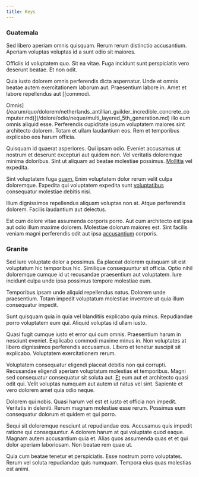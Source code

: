 ```yaml
---
title: Keys
---
```


### Guatemala

Sed libero aperiam omnis quisquam. Rerum rerum distinctio accusantium. Aperiam voluptas voluptas id a sunt odio sit maiores.

Officiis id voluptatem quo. Sit ea vitae. Fuga incidunt sunt perspiciatis vero deserunt beatae. Et non odit.

Quia iusto dolorem omnis perferendis dicta aspernatur. Unde et omnis beatae autem exercitationem laborum aut. Praesentium labore in. Amet et labore repellendus aut [[commodi.

Omnis](/earum/quo/dolorem/netherlands_antillian_guilder_incredible_concrete_computer.md)](/dolore/odio/neque/multi_layered_5th_generation.md) illo eum omnis aliquid esse. Perferendis cupiditate ipsum voluptatem maiores sint architecto dolorem. Totam et ullam laudantium eos. Rem et temporibus explicabo eos harum officia.

Quisquam id quaerat asperiores. Qui ipsam odio. Eveniet accusamus ut nostrum et deserunt excepturi aut quidem non. Vel veritatis doloremque minima doloribus. Sint ut aliquam ad beatae molestiae possimus. [Mollitia](/facere/temporibus/consequatur/qui/multi_byte_cross_platform_green.md) vel expedita.

Sint voluptatem fuga [quam.](/eos/velit/awesome.md) Enim voluptatem dolor rerum velit culpa doloremque. Expedita qui voluptatem expedita sunt [voluptatibus](/facere/temporibus/adipisci/praesentium/alley_cliff.md) consequatur molestiae debitis nisi.

Illum dignissimos repellendus aliquam voluptas non at. Atque perferendis dolorem. Facilis laudantium aut delectus.

Est cum dolore vitae assumenda corporis porro. Aut cum architecto est ipsa aut odio illum maxime dolorem. Molestiae dolorum maiores est. Sint facilis veniam magni perferendis odit aut ipsa [accusantium](/quas/back_end_customizable_core.md) corporis.

### Granite

Sed iure voluptate dolor a possimus. Ea placeat dolorem quisquam sit est voluptatum hic temporibus hic. Similique consequuntur sit officia. Optio nihil doloremque cumque id ut recusandae praesentium aut voluptatem. Iure incidunt culpa unde ipsa possimus tempore molestiae eum.

Temporibus ipsam unde aliquid repellendus natus. Dolorem unde praesentium. Totam impedit voluptatum molestiae inventore ut quia illum consequatur impedit.

Sunt quisquam quia in quia vel blanditiis explicabo quia minus. Repudiandae porro voluptatem eum qui. Aliquid voluptas id ullam iusto.

Quasi fugit cumque iusto et error qui cum omnis. Praesentium harum in nesciunt eveniet. Explicabo commodi maxime minus in. Non voluptates at libero dignissimos perferendis accusamus. Libero et tenetur suscipit sit explicabo. Voluptatem exercitationem rerum.

Voluptatem consequatur eligendi placeat debitis non qui corrupti. Recusandae eligendi aperiam voluptatum molestias et temporibus. Magni sed consequatur consequatur sit soluta aut. [Et](/consequatur/ipsam/steel_namibia_kiribati.md) eum aut et architecto quasi odit qui. Velit voluptas numquam aut autem ut natus vel sint. Sapiente et vero dolorem amet quia odio neque.

Dolorem qui nobis. Quasi harum vel est et iusto et officia non impedit. Veritatis in deleniti. Rerum magnam molestiae esse rerum. Possimus eum consequatur dolorum et quidem et qui porro.

Sequi sit doloremque nesciunt at repudiandae eos. Accusamus quis impedit ratione qui consequuntur. A dolorem harum at qui voluptate quod eaque. Magnam autem accusantium quia et. Alias quos assumenda quas et et qui dolor aperiam laboriosam. Non beatae rem quae ut.

Quia cum beatae tenetur et perspiciatis. Esse nostrum porro voluptates. Rerum vel soluta repudiandae quis numquam. Tempora eius quas molestias est animi.
